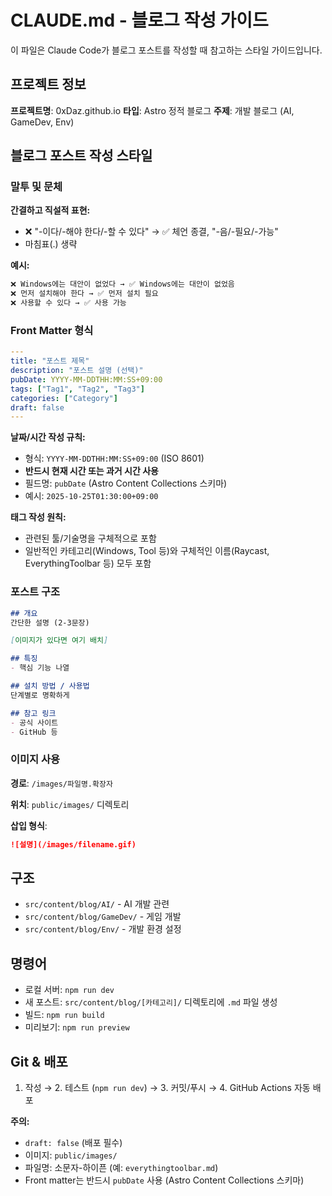 # CLAUDE.md - 블로그 작성 가이드

이 파일은 Claude Code가 블로그 포스트를 작성할 때 참고하는 스타일 가이드입니다.

## 프로젝트 정보

**프로젝트명**: 0xDaz.github.io
**타입**: Astro 정적 블로그
**주제**: 개발 블로그 (AI, GameDev, Env)

## 블로그 포스트 작성 스타일

### 말투 및 문체

**간결하고 직설적 표현:**
- ❌ "-이다/-해야 한다/-할 수 있다" → ✅ 체언 종결, "-음/-필요/-가능"
- 마침표(.) 생략

**예시:**
```markdown
❌ Windows에는 대안이 없었다 → ✅ Windows에는 대안이 없었음
❌ 먼저 설치해야 한다 → ✅ 먼저 설치 필요
❌ 사용할 수 있다 → ✅ 사용 가능
```

### Front Matter 형식

```yaml
---
title: "포스트 제목"
description: "포스트 설명 (선택)"
pubDate: YYYY-MM-DDTHH:MM:SS+09:00
tags: ["Tag1", "Tag2", "Tag3"]
categories: ["Category"]
draft: false
---
```

**날짜/시간 작성 규칙:**
- 형식: `YYYY-MM-DDTHH:MM:SS+09:00` (ISO 8601)
- **반드시 현재 시간 또는 과거 시간 사용**
- 필드명: `pubDate` (Astro Content Collections 스키마)
- 예시: `2025-10-25T01:30:00+09:00`

**태그 작성 원칙:**
- 관련된 툴/기술명을 구체적으로 포함
- 일반적인 카테고리(Windows, Tool 등)와 구체적인 이름(Raycast, EverythingToolbar 등) 모두 포함

### 포스트 구조

```markdown
## 개요
간단한 설명 (2-3문장)

[이미지가 있다면 여기 배치]

## 특징
- 핵심 기능 나열

## 설치 방법 / 사용법
단계별로 명확하게

## 참고 링크
- 공식 사이트
- GitHub 등
```

### 이미지 사용

**경로**: `/images/파일명.확장자`

**위치**: `public/images/` 디렉토리

**삽입 형식**:
```markdown
![설명](/images/filename.gif)
```

## 구조

- `src/content/blog/AI/` - AI 개발 관련
- `src/content/blog/GameDev/` - 게임 개발
- `src/content/blog/Env/` - 개발 환경 설정

## 명령어

- 로컬 서버: `npm run dev`
- 새 포스트: `src/content/blog/[카테고리]/` 디렉토리에 `.md` 파일 생성
- 빌드: `npm run build`
- 미리보기: `npm run preview`

## Git & 배포

1. 작성 → 2. 테스트 (`npm run dev`) → 3. 커밋/푸시 → 4. GitHub Actions 자동 배포

**주의:**
- `draft: false` (배포 필수)
- 이미지: `public/images/`
- 파일명: 소문자-하이픈 (예: `everythingtoolbar.md`)
- Front matter는 반드시 `pubDate` 사용 (Astro Content Collections 스키마)
